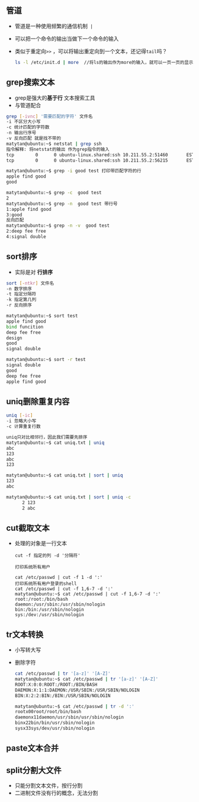 ## 管道

- 管道是一种使用频繁的通信机制` |`

- 可以把一个命令的输出当做下一个命令的输入

- 类似于重定向`>>` ，可以将输出重定向到一个文本，还记得`tail`吗？

  ```sh
  ls -l /etc/init.d | more  //将ls的输出作为more的输入，就可以一页一页的显示了
  ```

  

## grep搜索文本

- grep是强大的**基于行** 文本搜索工具
- 与管道配合

```sh
grep [-ivnc] '需要匹配的字符' 文件名
-i 不区分大小写
-c 统计匹配的字符数
-n 输出行序号
-v 反向匹配 就是找不带的
matytan@ubuntu:~$ netstat | grep ssh 
指令解释: 将netstat的输出 作为grep指令的输入
tcp        0      0 ubuntu-linux.shared:ssh 10.211.55.2:51460       ESTABLISHED
tcp        0      0 ubuntu-linux.shared:ssh 10.211.55.2:56215       ESTABLISHED

matytan@ubuntu:~$ grep -i good test 打印带匹配字符的行
apple find good
good 

matytan@ubuntu:~$ grep -c  good test
2
matytan@ubuntu:~$ grep -n  good test 带行号
1:apple find good
3:good 
反向匹配
matytan@ubuntu:~$ grep -n -v  good test
2:deep fee free 
4:signal double
```



## sort排序

- 实际是对 **行排序** 

```sh
sort [-ntkr] 文件名
-n 数字排序
-t 指定分隔符
-k 指定第几列
-r 反向排序

matytan@ubuntu:~$ sort test
apple find good
bind funcition
deep fee free 
design
good 
signal double

matytan@ubuntu:~$ sort -r test
signal double
good 
deep fee free 
apple find good
```

## uniq删除重复内容

```sh
uniq [-ic]
-i 忽略大小写
-c 计算重复行数

uniq只对比相邻行，因此我们需要先排序
matytan@ubuntu:~$ cat uniq.txt | uniq
abc
123
abc
123

matytan@ubuntu:~$ cat uniq.txt | sort | uniq
123
abc

matytan@ubuntu:~$ cat uniq.txt | sort | uniq -c
      2 123
      2 abc
```





## cut截取文本

- 处理的对象是一行文本

  ```she
  cut -f 指定的列 -d '分隔符'
  
  打印系统所有用户
  
  cat /etc/passwd | cut -f 1 -d ':'
  打印系统所有用户登录的shell
  cat /etc/passwd | cut -f 1,6-7 -d ':'
  matytan@ubuntu:~$ cat /etc/passwd | cut -f 1,6-7 -d ':'
  root:/root:/bin/bash
  daemon:/usr/sbin:/usr/sbin/nologin
  bin:/bin:/usr/sbin/nologin
  sys:/dev:/usr/sbin/nologin
  ```

  

## tr文本转换

- 小写转大写

- 删除字符

  ```sh
  cat /etc/passwd | tr '[a-z]' '[A-Z]'
  matytan@ubuntu:~$ cat /etc/passwd | tr '[a-z]' '[A-Z]'
  ROOT:X:0:0:ROOT:/ROOT:/BIN/BASH
  DAEMON:X:1:1:DAEMON:/USR/SBIN:/USR/SBIN/NOLOGIN
  BIN:X:2:2:BIN:/BIN:/USR/SBIN/NOLOGIN
  
  matytan@ubuntu:~$ cat /etc/passwd | tr -d ':'
  rootx00root/root/bin/bash
  daemonx11daemon/usr/sbin/usr/sbin/nologin
  binx22bin/bin/usr/sbin/nologin
  sysx33sys/dev/usr/sbin/nologin
  ```

  

## paste文本合并



## split分割大文件

- 只能分割文本文件，按行分割
- 二进制文件没有行的概念，无法分割

